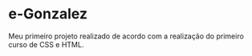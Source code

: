 # e-Gonzalez
Meu primeiro projeto realizado de acordo com a realização do primeiro curso de CSS e HTML.
